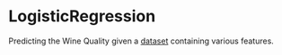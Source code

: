 # LogisticRegression
Predicting the Wine Quality given a 
[dataset](https://www.kaggle.com/uciml/red-wine-quality-cortez-et-al-2009) 
containing various features.
